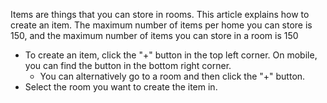 Items are things that you can store in rooms. This article explains how to create an item. The maximum number of items per home you can store is 150, and the maximum number of items you can store in a room is 150

* To create an item, click the "+" button in the top left corner. On mobile, you can find the button in the bottom right corner.
     * You can alternatively go to a room and then click the "+" button.
* Select the room you want to create the item in.